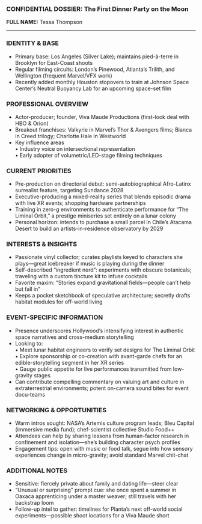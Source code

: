 ### CONFIDENTIAL DOSSIER: The First Dinner Party on the Moon

**FULL NAME:** Tessa Thompson

---
### IDENTITY & BASE
- Primary base: Los Angeles (Silver Lake); maintains pied-à-terre in Brooklyn for East-Coast shoots
- Regular filming circuits: London’s Pinewood, Atlanta’s Trilith, and Wellington (frequent Marvel/VFX work)
- Recently added monthly Houston stopovers to train at Johnson Space Center’s Neutral Buoyancy Lab for an upcoming space-set film

### PROFESSIONAL OVERVIEW
- Actor-producer; founder, Viva Maude Productions (first-look deal with HBO & Orion)
- Breakout franchises: Valkyrie in Marvel’s Thor & Avengers films; Bianca in Creed trilogy; Charlotte Hale in Westworld
- Key influence areas  
  • Industry voice on intersectional representation  
  • Early adopter of volumetric/LED-stage filming techniques

### CURRENT PRIORITIES
- Pre-production on directorial debut: semi-autobiographical Afro-Latinx surrealist feature, targeting Sundance 2028
- Executive-producing a mixed-reality series that blends episodic drama with live XR events; shopping hardware partnerships
- Training in zero-g environments to authenticate performance for “The Liminal Orbit,” a prestige miniseries set entirely on a lunar colony
- Personal horizon: intends to purchase a small parcel in Chile’s Atacama Desert to build an artists-in-residence observatory by 2029

### INTERESTS & INSIGHTS
- Passionate vinyl collector; curates playlists keyed to characters she plays—great icebreaker if music is playing during the dinner
- Self-described “ingredient nerd”: experiments with obscure botanicals; traveling with a custom tincture kit to infuse cocktails
- Favorite maxim: “Stories expand gravitational fields—people can’t help but fall in”
- Keeps a pocket sketchbook of speculative architecture; secretly drafts habitat modules for off-world living

### EVENT-SPECIFIC INFORMATION
- Presence underscores Hollywood’s intensifying interest in authentic space narratives and cross-medium storytelling
- Looking to:  
  • Meet lunar habitat engineers to verify set designs for The Liminal Orbit  
  • Explore sponsorship or co-creation with avant-garde chefs for an edible-storytelling segment in her XR series  
  • Gauge public appetite for live performances transmitted from low-gravity stages
- Can contribute compelling commentary on valuing art and culture in extraterrestrial environments; potent on-camera sound bites for event docu-teams

### NETWORKING & OPPORTUNITIES
- Warm intros sought: NASA’s Artemis culture program leads; Bleu Capital (immersive media fund); chef-scientist collective Studio Food++  
- Attendees can help by sharing lessons from human-factor research in confinement and isolation—she’s building character psych profiles
- Engagement tips: open with music or food talk, segue into how sensory experiences change in micro-gravity; avoid standard Marvel chit-chat

### ADDITIONAL NOTES
- Sensitive: fiercely private about family and dating life—steer clear
- “Unusual or surprising” prompt cue: she once spent a summer in Oaxaca apprenticing under a master weaver; still travels with her backstrap loom
- Follow-up intel to gather: timelines for Planta’s next off-world social experiments—possible shoot locations for a Viva Maude short